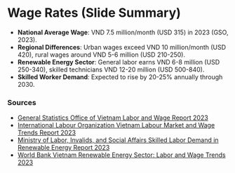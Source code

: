 
# Wage Rates (Slide Summary)

- **National Average Wage**: VND 7.5 million/month (USD 315) in 2023 (GSO, 2023).
- **Regional Differences**: Urban wages exceed VND 10 million/month (USD 420), rural wages around VND 5-6 million (USD 210-250).
- **Renewable Energy Sector**: General labor earns VND 6-8 million (USD 250-340), skilled technicians VND 12-20 million (USD 500-840).
- **Skilled Worker Demand**: Expected to rise by 20-25% annually through 2030.

### Sources
- [General Statistics Office of Vietnam Labor and Wage Report 2023](https://www.gso.gov.vn)
- [International Labour Organization Vietnam Labour Market and Wage Trends Report 2023](https://www.ilo.org)
- [Ministry of Labor, Invalids, and Social Affairs Skilled Labor Demand in Renewable Energy Report 2023](https://www.molisa.gov.vn)
- [World Bank Vietnam Renewable Energy Sector: Labor and Wage Trends 2023](https://www.worldbank.org/en/country/vietnam/publication/vietnam-labor-market)
